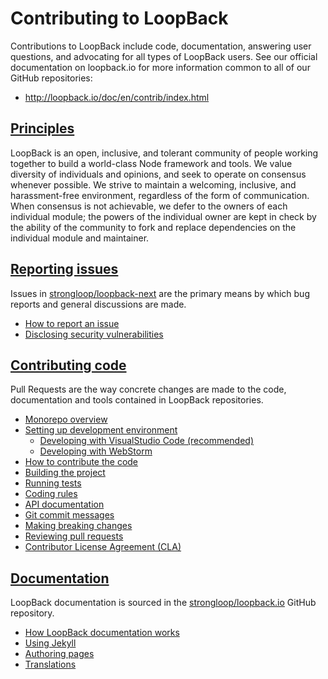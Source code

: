 # Contributing to LoopBack

Contributions to LoopBack include code, documentation, answering user questions,
and advocating for all types of LoopBack users. See our official documentation
on loopback.io for more information common to all of our GitHub repositories:

- <http://loopback.io/doc/en/contrib/index.html>

## [Principles](http://loopback.io/doc/en/contrib/Governance.html#principles)

LoopBack is an open, inclusive, and tolerant community of people working
together to build a world-class Node framework and tools. We value diversity of
individuals and opinions, and seek to operate on consensus whenever possible. We
strive to maintain a welcoming, inclusive, and harassment-free environment,
regardless of the form of communication. When consensus is not achievable, we
defer to the owners of each individual module; the powers of the individual
owner are kept in check by the ability of the community to fork and replace
dependencies on the individual module and maintainer.

## [Reporting issues](http://loopback.io/doc/en/contrib/Reporting-issues.html)

Issues in
[strongloop/loopback-next](https://github.com/strongloop/loopback-next/issues)
are the primary means by which bug reports and general discussions are made.

- [How to report an issue](http://loopback.io/doc/en/contrib/Reporting-issues.html#how-to-report-an-issue)
- [Disclosing security vulnerabilities](http://loopback.io/doc/en/contrib/Reporting-issues.html#security-issues)

## [Contributing code](http://loopback.io/doc/en/contrib/code-contrib.html)

Pull Requests are the way concrete changes are made to the code, documentation
and tools contained in LoopBack repositories.

- [Monorepo overview](./site/MONOREPO.md)
- [Setting up development environment](./site/DEVELOPING.md#setting-up-development-environment)
  - [Developing with VisualStudio Code (recommended)](./site/VSCODE.md)
  - [Developing with WebStorm](./site/WEBSTORM.md)
- [How to contribute the code](http://loopback.io/doc/en/contrib/code-contrib.html#how-to-contribute-to-the-code)
- [Building the project](./site/DEVELOPING.md#building-the-project)
- [Running tests](./site/DEVELOPING.md#running-tests)
- [Coding rules](./site/DEVELOPING.md#coding-rules)
- [API documentation](./site/DEVELOPING.md#api-documentation)
- [Git commit messages](./site/DEVELOPING.md#commit-message-guidelines)
- [Making breaking changes](./site/DEVELOPING.md#making-breaking-changes)
- [Reviewing pull requests](http://loopback.io/doc/en/contrib/triaging-pull-requests.html)
- [Contributor License Agreement (CLA)](http://loopback.io/doc/en/contrib/code-contrib.html#agreeing-to-the-cla)

## [Documentation](http://loopback.io/doc/en/contrib/doc-contrib.html)

LoopBack documentation is sourced in the
[strongloop/loopback.io](https://github.com/strongloop/loopback.io) GitHub
repository.

- [How LoopBack documentation works](http://loopback.io/doc/en/contrib/doc-contrib.html#how-loopback-documentation-works)
- [Using Jekyll](http://loopback.io/doc/en/contrib/jekyll_getting_started.html)
- [Authoring pages](http://loopback.io/doc/en/contrib/pages.html)
- [Translations](http://loopback.io/doc/en/contrib/translation.html)
